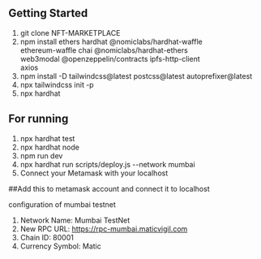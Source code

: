 ## Getting Started

1. git clone NFT-MARKETPLACE
2. npm install ethers hardhat @nomiclabs/hardhat-waffle \
ethereum-waffle chai @nomiclabs/hardhat-ethers \
web3modal @openzeppelin/contracts ipfs-http-client \
axios
3. npm install -D tailwindcss@latest postcss@latest autoprefixer@latest
4. npx tailwindcss init -p
5. npx hardhat


## For running

1. npx hardhat test
2. npx hardhat node
3. npm run dev
4. npx hardhat run scripts/deploy.js --network mumbai
5. Connect your Metamask with your localhost 

##Add this to metamask account and connect it to localhost

configuration of mumbai testnet 

1. Network Name: Mumbai TestNet
2. New RPC URL: https://rpc-mumbai.maticvigil.com
3. Chain ID: 80001
4. Currency Symbol: Matic



